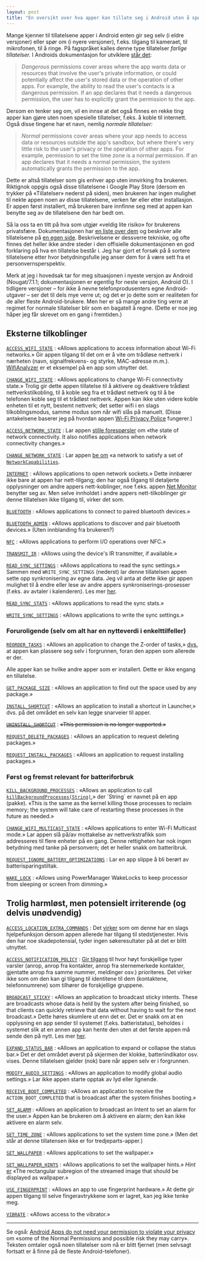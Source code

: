 ```yaml
---
layout: post
title: "En oversikt over hva apper kan tillate seg i Android uten å spørre om lov"
---
```

Mange kjenner til tillatelsene apper i Android enten gir seg selv (i eldre versjoner) eller spør om (i nyere versjoner), f.eks. tilgang til kameraet, til mikrofonen, til å ringe. På fagspråket kalles denne type tillatelser *farlige tillatelser.* I Androids dokumentasjon for utviklere [står det](https://developer.android.com/guide/topics/permissions/requesting.html#normal-dangerous):

> *Dangerous* permissions cover areas where the app wants data or resources that involve the user's private information, or could potentially affect the user's stored data or the operation of other apps. For example, the ability to read the user's contacts is a dangerous permission. If an app declares that it needs a dangerous permission, the user has to explicitly grant the permission to the app.

Dersom en tenker seg om, vil en innse at det også finnes en rekke ting apper kan gjøre uten noen spesielle tillatelser, f.eks. å koble til internett. Også disse tingene har et navn, nemlig *normale tillatelser:*

> *Normal* permissions cover areas where your app needs to access data or resources outside the app's sandbox, but where there's very little risk to the user's privacy or the operation of other apps. For example, permission to set the time zone is a normal permission. If an app declares that it needs a normal permission, the system automatically grants the permission to the app.

Dette er altså tillatelser som gis enhver app uten innvirking fra brukeren. Riktignok oppgis også disse tillatelsene i Google Play Store (dersom en trykker på «Tillatelser» nederst på siden), men brukeren har ingen mulighet til nekte appen noen av disse tillatelsene, verken før eller etter installasjon. Er appen først installert, må brukeren bare innfinne seg med at appen kan benytte seg av de tillatelsene den har bedt om.

Så la oss ta en titt på hva som utgjør «veldig lite risiko» for brukerens privatsfære. Dokumentasjonen har [en liste over dem](https://developer.android.com/guide/topics/permissions/normal-permissions.html) og beskriver alle tillatelsene på [en egen side](https://developer.android.com/reference/android/Manifest.permission.html#ACCESS_LOCATION_EXTRA_COMMANDS). Beskrivelsene er dessverre tekniske, og ofte finnes det heller ikke andre steder i den offisielle dokumentasjonen en god forklaring på hva en tillatelse består i. Jeg har gjort et forsøk på å sortere tillatelsene etter hvor betydningsfulle jeg anser dem for å være sett fra et personvernsperspektiv.

Merk at jeg i hovedsak tar for meg situasjonen i nyeste versjon av Android (Nougat/7.1.1; dokumentasjonen er egentlig for neste versjon, Android O). I tidligere versjoner – for ikke å nevne telefonprodusenters egne Android-utgaver – ser det til dels mye verre ut; og det er jo dette som er realiteten for de aller fleste Android-brukere. Men her er så mange andre ting verre at regimet for normale tillatelser blir som en bagatell å regne. (Dette er noe jeg håper jeg får skrevet om en gang i fremtiden.)

## Eksterne tilkoblinger

[`ACCESS_WIFI_STATE`](https://developer.android.com/reference/android/Manifest.permission.html#ACCESS_WIFI_STATE)
: «Allows applications to access information about Wi-Fi networks.» Gir appen tilgang til det om er å vite om trådløse nettverk i nærheten (navn, signalfrekvens- og styrke, MAC-adresse m.m.). [WifiAnalyzer](https://vremsoftwaredevelopment.github.io/WiFiAnalyzer/) er et eksempel på en app som utnytter det.

[`CHANGE_WIFI_STATE`](https://developer.android.com/reference/android/Manifest.permission.html#CHANGE_WIFI_STATE)
: «Allows applications to change Wi-Fi connectivity state.» Trolig gir dette appen tillatelse til å aktivere og deaktivere trådløst nettverkstilkobling, til å koble seg fra et trådløst nettverk og til å be telefonen koble seg til et trådløst nettverk. Appen kan ikke uten videre koble enheten til et nytt, bestemt nettverk; det setter wifi i en slags tilkoblingsmodus, samme modus som når wifi slås på manuelt. (Disse antakelsene baserer jeg på hvordan appen [Wi-Fi Privacy Police](https://github.com/BramBonne/privacypolice) fungerer.)


[`ACCESS_NETWORK_STATE`](https://developer.android.com/reference/android/Manifest.permission.html#ACCESS_NETWORK_STATE)
: Lar appen [stille forespørsler](https://developer.android.com/reference/android/net/ConnectivityManager.html) om «the state of network connectivity. It also notifies applications when network connectivity changes.»

[`CHANGE_NETWORK_STATE`](https://developer.android.com/reference/android/Manifest.permission.html#CHANGE_NETWORK_STATE)
: Lar appen [be om](https://developer.android.com/reference/android/net/ConnectivityManager.html) «a network to satisfy a set of [`NetworkCapabilities`](https://developer.android.com/reference/android/net/NetworkCapabilities.html).


[`INTERNET`](https://developer.android.com/reference/android/Manifest.permission.html#KILL_BACKGROUND_PROCESSES)
: «Allows applications to open network sockets.» Dette innbærer ikke bare at appen har nett-tilgang; den har også tilgang til detaljerte opplysninger om andre appers nett-koblinger, noe f.eks. appen [Net Monitor](https://github.com/SecUSo/privacy-friendly-netmonitor) benytter seg av. Men selve innholdet i andre appers nett-tilkoblinger gir denne tillatelsen ikke tilgang til, virker det som.


[`BLUETOOTH`](https://developer.android.com/reference/android/Manifest.permission.html#BLUETOOTH)
: «Allows applications to connect to paired bluetooth devices.»

[`BLUETOOTH_ADMIN`](https://developer.android.com/reference/android/Manifest.permission.html#BLUETOOTH_ADMIN)
: «Allows applications to discover and pair bluetooth devices.» (Uten innblanding fra brukeren?)

[`NFC`](https://developer.android.com/reference/android/Manifest.permission.html#NFC)
: «Allows applications to perform I/O operations over NFC.»

[`TRANSMIT_IR`](https://developer.android.com/reference/android/Manifest.permission.html#TRANSMIT_IR)
: «Allows using the device's IR transmitter, if available.»



[`READ_SYNC_SETTINGS`](https://developer.android.com/reference/android/Manifest.permission.html#READ_SYNC_SETTINGS)
: «Allows applications to read the sync settings.» Sammen med `WRITE_SYNC_SETTINGS` (nederst) lar denne tillatelsen appen sette opp synkronisering av egne data. Jeg vil anta at dette ikke gir appen mulighet til å endre eller lese av andre appers synkroniserings-prosesser (f.eks. av avtaler i kalenderen). Les mer [her](https://developer.android.com/training/sync-adapters/creating-sync-adapter.html).

[`READ_SYNC_STATS`](https://developer.android.com/reference/android/Manifest.permission.html#READ_SYNC_STATS)
: «Allows applications to read the sync stats.»

[`WRITE_SYNC_SETTINGS`](https://developer.android.com/reference/android/Manifest.permission.html#WRITE_SYNC_SETTINGS)
: «Allows applications to write the sync settings.»


### Foruroligende (selv om alt har en nytteverdi i enkelttilfeller)

[`REORDER_TASKS`](https://developer.android.com/reference/android/Manifest.permission.html#REORDER_TASKS)
: «Allows an application to change the Z-order of tasks,» [dvs.](https://developer.android.com/guide/components/activities/tasks-and-back-stack.html) at appen kan plassere seg selv i forgrunnen, foran den appen som allerede er der.

Alle apper kan se hvilke andre apper som er installert. Dette er ikke engang en tillatelse.

[`GET_PACKAGE_SIZE`](https://developer.android.com/reference/android/Manifest.permission.html#GET_PACKAGE_SIZE)
: «Allows an application to find out the space used by any package.»


[`INSTALL_SHORTCUT`](https://developer.android.com/reference/android/Manifest.permission.html#INSTALL_SHORTCUT)
: «Allows an application to install a shortcut in Launcher,» dvs. på det området en selv kan legge snarveier til apper.

[~~`UNINSTALL_SHORTCUT`~~](https://developer.android.com/reference/android/Manifest.permission.html#UNINSTALL_SHORTCUT)
: ~~«This permission is no longer supported.»~~


[`REQUEST_DELETE_PACKAGES`](https://developer.android.com/reference/android/Manifest.permission.html#REQUEST_INSTALL_PACKAGES)
: «Allows an application to request deleting packages.»

[`REQUEST_INSTALL_PACKAGES`](https://developer.android.com/reference/android/Manifest.permission.html#REQUEST_INSTALL_PACKAGES)
: «Allows an application to request installing packages.»



### Først og fremst relevant for batteriforbruk

[`KILL_BACKGROUND_PROCESSES`](https://developer.android.com/reference/android/Manifest.permission.html#KILL_BACKGROUND_PROCESSES)
: «Allows an application to call [`killBackgroundProcesses(String)`](https://developer.android.com/reference/android/app/ActivityManager.html#killBackgroundProcesses(java.lang.String)),» der `String` er navnet på en app (pakke). «This is the same as the kernel killing those processes to reclaim memory; the system will take care of restarting these processes in the future as needed.»

[`CHANGE_WIFI_MULTICAST_STATE`](https://developer.android.com/reference/android/Manifest.permission.html#CHANGE_WIFI_MULTICAST_STATE)
: «Allows applications to enter Wi-Fi Multicast mode.» Lar appen slå på/av mottakelse av nettverkstrafikk som addresseres til flere enheter på en gang. Denne rettigheten har nok ingen betydning med tanke på personvern; det er heller snakk om batteribruk.

[`REQUEST_IGNORE_BATTERY_OPTIMIZATIONS`](https://developer.android.com/reference/android/Manifest.permission.html#REQUEST_IGNORE_BATTERY_OPTIMIZATIONS)
: Lar en app slippe å bli berørt av batterisparingstiltak.

[`WAKE_LOCK`](https://developer.android.com/reference/android/Manifest.permission.html#WAKE_LOCK)
: «Allows using PowerManager WakeLocks to keep processor from sleeping or screen from dimming.»


## Trolig harmløst, men potensielt irriterende (og delvis unødvendig)

[`ACCESS_LOCATION_EXTRA_COMMANDS`](https://developer.android.com/reference/android/Manifest.permission.html#ACCESS_LOCATION_EXTRA_COMMANDS)
: Det [virker](https://stackoverflow.com/questions/9917888/android-access-location-extra-commands-permission-uses) som om denne har en slags hjelpefunksjon dersom appen allerede har tilgang til stedstjenester. Hvis den har noe skadepotensial, tyder ingen søkeresultater på at det er blitt utnyttet.

[`ACCESS_NOTIFICATION_POLICY`](https://developer.android.com/reference/android/Manifest.permission.html#ACCESS_NOTIFICATION_POLICY)
: [Gir tilgang](https://developer.android.com/reference/android/app/NotificationManager.Policy.html) til hvor høyt forskjellige typer varsler (anrop, anrop fra kontakter, anrop fra sternemerkede kontakter, gjentatte anrop fra samme nummer, meldinger osv.) prioriteres. Det virker ikke som om den kan gi tilgang til identitene til dem (kontaktene, telefonnumrene) som tilhører de forskjellige gruppene.

[`BROADCAST_STICKY`](https://developer.android.com/reference/android/Manifest.permission.html#BROADCAST_STICKY)
: «Allows an application to broadcast sticky intents. These are broadcasts whose data is held by the system after being finished, so that clients can quickly retrieve that data without having to wait for the next broadcast.» Dette høres skumlere ut enn det er. Det er snakk om at en opplysning en app sender til systemet (f.eks. batteristatus), beholdes i systemet slik at en annen app kan hente den uten at det første appen må sende den på nytt. Les mer [her](https://stackoverflow.com/questions/26038839/knowing-about-sticky-intent-in-android).

[`EXPAND_STATUS_BAR`](https://developer.android.com/reference/android/Manifest.permission.html#EXPAND_STATUS_BAR)
: «Allows an application to expand or collapse the status bar.» Det er det området øverst på skjermen der klokke, batteriindikator osv. vises. Denne tillatelsen gjelder (nok) bare når appen selv er i forgrunnen.

[`MODIFY_AUDIO_SETTINGS`](https://developer.android.com/reference/android/Manifest.permission.html#MODIFY_AUDIO_SETTINGS)
: «Allows an application to modify global audio settings.» Lar ikke appen starte opptak av lyd eller lignende.

[`RECEIVE_BOOT_COMPLETED`](https://developer.android.com/reference/android/Manifest.permission.html#RECEIVE_BOOT_COMPLETED)
: «Allows an application to receive the `ACTION_BOOT_COMPLETED` that is broadcast after the system finishes booting.»

[`SET_ALARM`](https://developer.android.com/reference/android/Manifest.permission.html#SET_ALARM)
: «Allows an application to broadcast an Intent to set an alarm for the user.» Appen kan be brukeren om å aktivere en alarm; den kan ikke aktivere en alarm selv.

[`SET_TIME_ZONE`](https://developer.android.com/reference/android/Manifest.permission.html#SET_TIME_ZONE)
: «Allows applications to set the system time zone.» (Men det står at denne tillatensen ikke er for tredjeparts-apper.)

[`SET_WALLPAPER`](https://developer.android.com/reference/android/Manifest.permission.html#SET_WALLPAPER)
: «Allows applications to set the wallpaper.»

[`SET_WALLPAPER_HINTS`](https://developer.android.com/reference/android/Manifest.permission.html#SET_WALLPAPER_HINTS)
: «Allows applications to set the wallpaper hints.» *Hint* [er](https://developer.android.com/reference/android/app/WallpaperManager.html) «The rectangular subregion of the streamed image that should be displayed as wallpaper.»

[`USE_FINGERPRINT`](https://developer.android.com/reference/android/Manifest.permission.html#USE_FINGERPRINT)
: «Allows an app to use fingerprint hardware.» At dette gir appen tilgang til selve fingeravtrykkene som er lagret, kan jeg ikke tenke meg.

[`VIBRATE`](https://developer.android.com/reference/android/Manifest.permission.html#VIBRATE)
: «Allows access to the vibrator.»

* * *

Se også: [Android Apps do not need your permission to violate your privacy](https://growthbug.com/android-apps-do-not-need-your-permission-to-violate-your-privacy-a9f94bb497a0) om «some of the Normal Permissions and possible risk they may carry». Teksten omtaler også noen tillatelser som nå er blitt fjernet (men selvsagt fortsatt er å finne på de fleste Android-telefoner).
